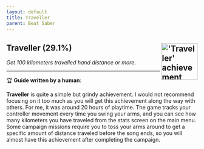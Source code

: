 ```yaml
---
layout: default
title: Traveller
parent: Beat Saber
---
```


## Traveller (29.1%) <img align="right" src="https://cdn.cloudflare.steamstatic.com/steamcommunity/public/images/apps/620980/9995c1844524f51f36aff95c308f89e2d6bad7b5.jpg" alt="'Traveller' achievement icon" width="96" height="96">

_Get 100 kilometers travelled hand distance or more._

---

:trophy: **Guide written by a human**:

**Traveller** is quite a simple but grindy achievement. I would not recommend focusing on it too much as you will get this achievement along the way with others. For me, it was around 20 hours of playtime. The game tracks your controller movement every time you swing your arms, and you can see how many kilometers you have traveled from the stats screen on the main menu. Some campaign missions require you to toss your arms around to get a specific amount of distance traveled before the song ends, so you will almost have this achievement after completing the campaign.

